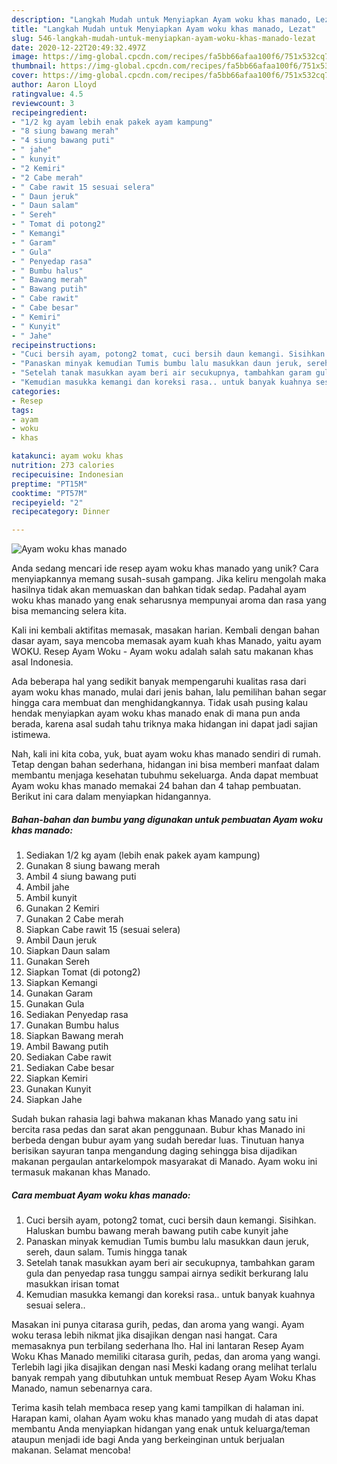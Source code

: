 ```yaml
---
description: "Langkah Mudah untuk Menyiapkan Ayam woku khas manado, Lezat"
title: "Langkah Mudah untuk Menyiapkan Ayam woku khas manado, Lezat"
slug: 546-langkah-mudah-untuk-menyiapkan-ayam-woku-khas-manado-lezat
date: 2020-12-22T20:49:32.497Z
image: https://img-global.cpcdn.com/recipes/fa5bb66afaa100f6/751x532cq70/ayam-woku-khas-manado-foto-resep-utama.jpg
thumbnail: https://img-global.cpcdn.com/recipes/fa5bb66afaa100f6/751x532cq70/ayam-woku-khas-manado-foto-resep-utama.jpg
cover: https://img-global.cpcdn.com/recipes/fa5bb66afaa100f6/751x532cq70/ayam-woku-khas-manado-foto-resep-utama.jpg
author: Aaron Lloyd
ratingvalue: 4.5
reviewcount: 3
recipeingredient:
- "1/2 kg ayam lebih enak pakek ayam kampung"
- "8 siung bawang merah"
- "4 siung bawang puti"
- " jahe"
- " kunyit"
- "2 Kemiri"
- "2 Cabe merah"
- " Cabe rawit 15 sesuai selera"
- " Daun jeruk"
- " Daun salam"
- " Sereh"
- " Tomat di potong2"
- " Kemangi"
- " Garam"
- " Gula"
- " Penyedap rasa"
- " Bumbu halus"
- " Bawang merah"
- " Bawang putih"
- " Cabe rawit"
- " Cabe besar"
- " Kemiri"
- " Kunyit"
- " Jahe"
recipeinstructions:
- "Cuci bersih ayam, potong2 tomat, cuci bersih daun kemangi. Sisihkan. Haluskan bumbu bawang merah bawang putih cabe kunyit jahe"
- "Panaskan minyak kemudian Tumis bumbu lalu masukkan daun jeruk, sereh, daun salam. Tumis hingga tanak"
- "Setelah tanak masukkan ayam beri air secukupnya, tambahkan garam gula dan penyedap rasa tunggu sampai airnya sedikit berkurang lalu masukkan irisan tomat"
- "Kemudian masukka kemangi dan koreksi rasa.. untuk banyak kuahnya sesuai selera.."
categories:
- Resep
tags:
- ayam
- woku
- khas

katakunci: ayam woku khas 
nutrition: 273 calories
recipecuisine: Indonesian
preptime: "PT15M"
cooktime: "PT57M"
recipeyield: "2"
recipecategory: Dinner

---
```



![Ayam woku khas manado](https://img-global.cpcdn.com/recipes/fa5bb66afaa100f6/751x532cq70/ayam-woku-khas-manado-foto-resep-utama.jpg)

Anda sedang mencari ide resep ayam woku khas manado yang unik? Cara menyiapkannya memang susah-susah gampang. Jika keliru mengolah maka hasilnya tidak akan memuaskan dan bahkan tidak sedap. Padahal ayam woku khas manado yang enak seharusnya mempunyai aroma dan rasa yang bisa memancing selera kita.

Kali ini kembali aktifitas memasak, masakan harian. Kembali dengan bahan dasar ayam, saya mencoba memasak ayam kuah khas Manado, yaitu ayam WOKU. Resep Ayam Woku - Ayam woku adalah salah satu makanan khas asal Indonesia.

Ada beberapa hal yang sedikit banyak mempengaruhi kualitas rasa dari ayam woku khas manado, mulai dari jenis bahan, lalu pemilihan bahan segar hingga cara membuat dan menghidangkannya. Tidak usah pusing kalau hendak menyiapkan ayam woku khas manado enak di mana pun anda berada, karena asal sudah tahu triknya maka hidangan ini dapat jadi sajian istimewa.


Nah, kali ini kita coba, yuk, buat ayam woku khas manado sendiri di rumah. Tetap dengan bahan sederhana, hidangan ini bisa memberi manfaat dalam membantu menjaga kesehatan tubuhmu sekeluarga. Anda dapat membuat Ayam woku khas manado memakai 24 bahan dan 4 tahap pembuatan. Berikut ini cara dalam menyiapkan hidangannya.

<!--inarticleads1-->

##### Bahan-bahan dan bumbu yang digunakan untuk pembuatan Ayam woku khas manado:

1. Sediakan 1/2 kg ayam (lebih enak pakek ayam kampung)
1. Gunakan 8 siung bawang merah
1. Ambil 4 siung bawang puti
1. Ambil  jahe
1. Ambil  kunyit
1. Gunakan 2 Kemiri
1. Gunakan 2 Cabe merah
1. Siapkan  Cabe rawit 15 (sesuai selera)
1. Ambil  Daun jeruk
1. Siapkan  Daun salam
1. Gunakan  Sereh
1. Siapkan  Tomat (di potong2)
1. Siapkan  Kemangi
1. Gunakan  Garam
1. Gunakan  Gula
1. Sediakan  Penyedap rasa
1. Gunakan  Bumbu halus
1. Siapkan  Bawang merah
1. Ambil  Bawang putih
1. Sediakan  Cabe rawit
1. Sediakan  Cabe besar
1. Siapkan  Kemiri
1. Gunakan  Kunyit
1. Siapkan  Jahe


Sudah bukan rahasia lagi bahwa makanan khas Manado yang satu ini bercita rasa pedas dan sarat akan penggunaan. Bubur khas Manado ini berbeda dengan bubur ayam yang sudah beredar luas. Tinutuan hanya berisikan sayuran tanpa mengandung daging sehingga bisa dijadikan makanan pergaulan antarkelompok masyarakat di Manado. Ayam woku ini termasuk makanan khas Manado. 

<!--inarticleads2-->

##### Cara membuat Ayam woku khas manado:

1. Cuci bersih ayam, potong2 tomat, cuci bersih daun kemangi. Sisihkan. Haluskan bumbu bawang merah bawang putih cabe kunyit jahe
1. Panaskan minyak kemudian Tumis bumbu lalu masukkan daun jeruk, sereh, daun salam. Tumis hingga tanak
1. Setelah tanak masukkan ayam beri air secukupnya, tambahkan garam gula dan penyedap rasa tunggu sampai airnya sedikit berkurang lalu masukkan irisan tomat
1. Kemudian masukka kemangi dan koreksi rasa.. untuk banyak kuahnya sesuai selera..


Masakan ini punya citarasa gurih, pedas, dan aroma yang wangi. Ayam woku terasa lebih nikmat jika disajikan dengan nasi hangat. Cara memasaknya pun terbilang sederhana lho. Hal ini lantaran Resep Ayam Woku Khas Manado memiliki citarasa gurih, pedas, dan aroma yang wangi. Terlebih lagi jika disajikan dengan nasi Meski kadang orang melihat terlalu banyak rempah yang dibutuhkan untuk membuat Resep Ayam Woku Khas Manado, namun sebenarnya cara. 

Terima kasih telah membaca resep yang kami tampilkan di halaman ini. Harapan kami, olahan Ayam woku khas manado yang mudah di atas dapat membantu Anda menyiapkan hidangan yang enak untuk keluarga/teman ataupun menjadi ide bagi Anda yang berkeinginan untuk berjualan makanan. Selamat mencoba!
